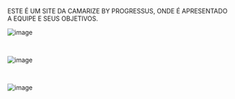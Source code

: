 ESTE É UM SITE DA CAMARIZE BY PROGRESSUS, ONDE É APRESENTADO A EQUIPE E SEUS OBJETIVOS.

![image](https://github.com/joaovitor101/CAMARIZE-BY-PROGRESSUS/assets/99661944/91ed5815-f5f2-412b-b513-62ad51a7f5df)

<br>

![image](https://github.com/joaovitor101/CAMARIZE-BY-PROGRESSUS/assets/99661944/141e61b8-f581-452d-8674-1bc94a4610f6)

<br>

![image](https://github.com/joaovitor101/CAMARIZE-BY-PROGRESSUS/assets/99661944/b24f9137-f21f-43e4-b89f-afe0012eff69)

